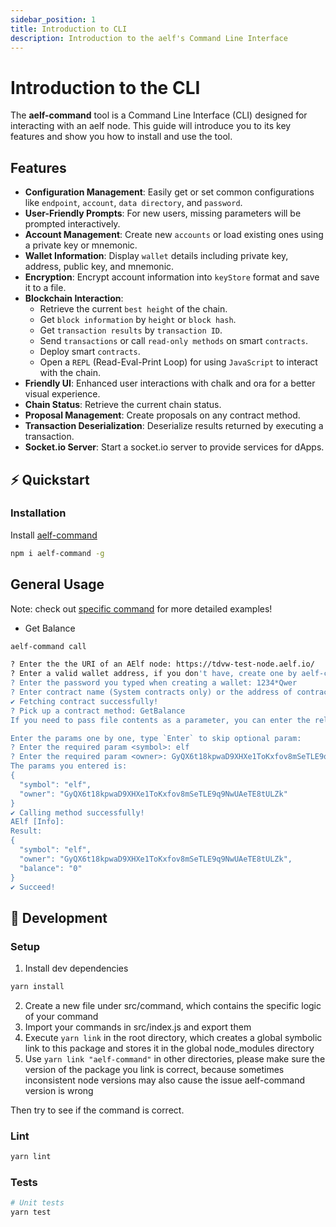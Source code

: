 ```yaml
---
sidebar_position: 1
title: Introduction to CLI
description: Introduction to the aelf's Command Line Interface
---
```


# Introduction to the CLI

The **aelf-command** tool is a Command Line Interface (CLI) designed for interacting with an aelf node. This guide will introduce
you to its key features and show you how to install and use the tool.

## Features

- **Configuration Management**: Easily get or set common configurations like `endpoint`, `account`, `data directory`, and
  `password`.
- **User-Friendly Prompts**: For new users, missing parameters will be prompted interactively.
- **Account Management**: Create new `accounts` or load existing ones using a private key or mnemonic.
- **Wallet Information**: Display `wallet` details including private key, address, public key, and mnemonic.
- **Encryption**: Encrypt account information into `keyStore` format and save it to a file.
- **Blockchain Interaction**:
  - Retrieve the current `best height` of the chain.
  - Get `block information` by `height` or `block hash`.
  - Get `transaction results` by `transaction ID`.
  - Send `transactions` or call `read-only methods` on smart `contracts`.
  - Deploy smart `contracts`.
  - Open a `REPL` (Read-Eval-Print Loop) for using `JavaScript` to interact with the chain.
- **Friendly UI**: Enhanced user interactions with chalk and ora for a better visual experience.
- **Chain Status**: Retrieve the current chain status.
- **Proposal Management**: Create proposals on any contract method.
- **Transaction Deserialization**: Deserialize results returned by executing a transaction.
- **Socket.io Server**: Start a socket.io server to provide services for dApps.

## ⚡ Quickstart

### Installation

Install [aelf-command](https://github.com/AElfProject/aelf-command)

```bash
npm i aelf-command -g
```

## General Usage

Note: check out [specific command](#https://docs.aelf.com/tools/aelf-cli/commands/) for more detailed examples!

- Get Balance

```bash
aelf-command call

? Enter the the URI of an AElf node: https://tdvw-test-node.aelf.io/
? Enter a valid wallet address, if you don't have, create one by aelf-command create: GyQX6t18kpwaD9XHXe1ToKxfov8mSeTLE9q9NwUAeTE8tULZk
? Enter the password you typed when creating a wallet: 1234*Qwer
? Enter contract name (System contracts only) or the address of contract: AElf.ContractNames.Token
✔ Fetching contract successfully!
? Pick up a contract method: GetBalance
If you need to pass file contents as a parameter, you can enter the relative or absolute path of the file

Enter the params one by one, type `Enter` to skip optional param:
? Enter the required param <symbol>: elf
? Enter the required param <owner>: GyQX6t18kpwaD9XHXe1ToKxfov8mSeTLE9q9NwUAeTE8tULZk
The params you entered is:
{
  "symbol": "elf",
  "owner": "GyQX6t18kpwaD9XHXe1ToKxfov8mSeTLE9q9NwUAeTE8tULZk"
}
✔ Calling method successfully!
AElf [Info]:
Result:
{
  "symbol": "elf",
  "owner": "GyQX6t18kpwaD9XHXe1ToKxfov8mSeTLE9q9NwUAeTE8tULZk",
  "balance": "0"
}
✔ Succeed!
```

## 🔨 Development

### Setup

1. Install dev dependencies

```bash
yarn install
```

2. Create a new file under src/command, which contains the specific logic of your command
3. Import your commands in src/index.js and export them
4. Execute `yarn link` in the root directory, which creates a global symbolic link to this package and stores it in the global node_modules directory
5. Use `yarn link "aelf-command"` in other directories, please make sure the version of the package you link is correct, because sometimes inconsistent node versions may also cause the issue aelf-command version is wrong

Then try to see if the command is correct.

### Lint

```sh
yarn lint
```

### Tests

```sh
# Unit tests
yarn test
```
